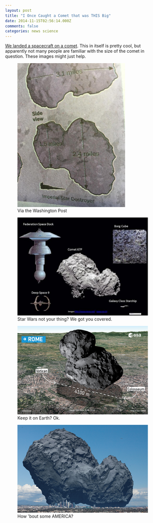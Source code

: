 ```yaml
---
layout: post
title: "I Once Caught a Comet that was THIS Big"
date: 2014-11-15T02:56:14.000Z
comments: false
categories: news science
---
```

[We landed a spacecraft on a comet](http://www.theguardian.com/science/gallery/2014/nov/12/rosetta-mission-lands-philae-probe-on-67p-comet-in-pictures). This in itself is pretty cool, but apparently not many people are familiar with the size of the comet in question. These images might just help.

<figure class="center">
    <img alt="Star Destroyer" src="./philae-star-destroyer.jpg" style="width:350px">
    <figcaption>Via the Washington Post</figcaption>
</figure>

<figure class="center">
    <img alt="Star Trek" src="./philae-startrek.jpg">
    <figcaption>Star Wars not your thing? We got you covered.</figcaption>
</figure>

<figure class="center"> 
    <img alt="Rome" src="./philae-rome.jpg">
    <figcaption>Keep it on Earth? Ok.</figcaption>
</figure>

<figure class="center">
    <img alt="LA" src="./comet_v_la.png">
    <figcaption>How 'bout some AMERICA?</figcaption>
</figure>